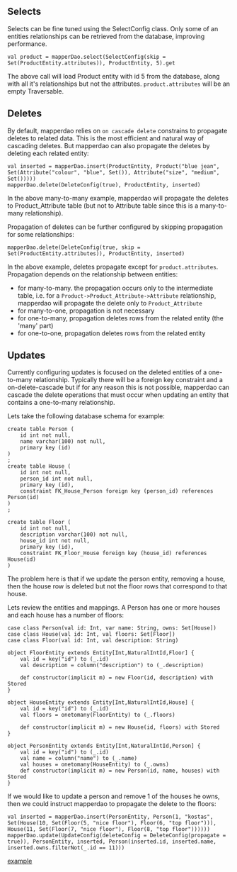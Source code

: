 ## Selects ##

Selects can be fine tuned using the SelectConfig class. Only some of an entities relationships can be retrieved from the database, improving performance.

```
val product = mapperDao.select(SelectConfig(skip = Set(ProductEntity.attributes)), ProductEntity, 5).get
```

The above call will load Product entity with id 5 from the database, along with all it's relationships but not the attributes. `product.attributes` will be an empty Traversable.

## Deletes ##

By default, mapperdao relies on `on cascade delete` constrains to propagate deletes to related data. This is the most efficient and natural way of cascading deletes. But mapperdao can also propagate the deletes by deleting each related entity:

```
val inserted = mapperDao.insert(ProductEntity, Product("blue jean", Set(Attribute("colour", "blue", Set()), Attribute("size", "medium", Set()))))
mapperDao.delete(DeleteConfig(true), ProductEntity, inserted)
```

In the above many-to-many example, mapperdao will propagate the deletes to Product\_Attribute table (but not to Attribute table since this is a many-to-many relationship).

Propagation of deletes can be further configured by skipping propagation for some relationships:

```
mapperDao.delete(DeleteConfig(true, skip = Set(ProductEntity.attributes)), ProductEntity, inserted)
```

In the above example, deletes propagate except for `product.attributes`. Propagation depends on the relationship between entities:

  * for many-to-many. the propagation occurs only to the intermediate table, i.e. for a `Product->Product_Attribute->Attribute` relationship, mapperdao will propagate the delete only to `Product_Attribute`
  * for many-to-one, propagation is not necessary
  * for one-to-many, propagation deletes rows from the related entity (the 'many' part)
  * for one-to-one, propagation deletes rows from the related entity

## Updates ##

Currently configuring updates is focused on the deleted entities of a one-to-many relationship. Typically there will be a foreign key constraint and a on-delete-cascade but if for any reason this is not possible, mapperdao can cascade the delete operations that must occur when updating an entity that contains a one-to-many relationship.

Lets take the following database schema for example:

```
create table Person (
	id int not null,
	name varchar(100) not null,
	primary key (id)
)
;
create table House (
	id int not null,
	person_id int not null,
	primary key (id),
	constraint FK_House_Person foreign key (person_id) references Person(id)
)
;

create table Floor (
	id int not null,
	description varchar(100) not null,
	house_id int not null,
	primary key (id),
	constraint FK_Floor_House foreign key (house_id) references House(id)
)
```

The problem here is that if we update the person entity, removing a house, then the house row is deleted but not the floor rows that correspond to that house.

Lets review the entities and mappings. A Person has one or more houses and each house has a number of floors:

```
case class Person(val id: Int, var name: String, owns: Set[House])
case class House(val id: Int, val floors: Set[Floor])
case class Floor(val id: Int, val description: String)

object FloorEntity extends Entity[Int,NaturalIntId,Floor] {
	val id = key("id") to (_.id)
	val description = column("description") to (_.description)

	def constructor(implicit m) = new Floor(id, description) with Stored
}

object HouseEntity extends Entity[Int,NaturalIntId,House] {
	val id = key("id") to (_.id)
	val floors = onetomany(FloorEntity) to (_.floors)

	def constructor(implicit m) = new House(id, floors) with Stored
}

object PersonEntity extends Entity[Int,NaturalIntId,Person] {
	val id = key("id") to (_.id)
	val name = column("name") to (_.name)
	val houses = onetomany(HouseEntity) to (_.owns)
	def constructor(implicit m) = new Person(id, name, houses) with Stored
}
```

If we would like to update a person and remove 1 of the houses he owns, then we could instruct mapperdao to propagate the delete to the floors:

```
val inserted = mapperDao.insert(PersonEntity, Person(1, "kostas", Set(House(10, Set(Floor(5, "nice floor"), Floor(6, "top floor"))), House(11, Set(Floor(7, "nice floor"), Floor(8, "top floor"))))))
mapperDao.update(UpdateConfig(deleteConfig = DeleteConfig(propagate = true)), PersonEntity, inserted, Person(inserted.id, inserted.name, inserted.owns.filterNot(_.id == 11)))
```

[example](https://code.google.com/p/mapperdao/source/browse/src/test/java/com/googlecode/mapperdao/UpdateConfigSuite.scala)
